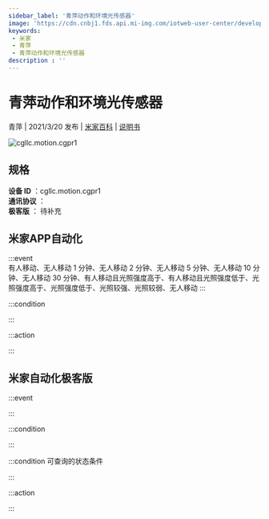 ```yaml
---
sidebar_label: '青萍动作和环境光传感器'
image: 'https://cdn.cnbj1.fds.api.mi-img.com/iotweb-user-center/developer_1679047724978kfgGugkB.png?GalaxyAccessKeyId=AKVGLQWBOVIRQ3XLEW&Expires=9223372036854775807&Signature=yTESkwDjeVOzQvdnsPbT58GyHqI='
keywords: 
 - 米家
 - 青萍
 - 青萍动作和环境光传感器
description : ''
---
```

# 青萍动作和环境光传感器

青萍 | 2021/3/20 发布 | [米家百科](https://home.mi.com/webapp/content/baike/product/index.html?model=cgllc.motion.cgpr1) | [说明书](https://home.mi.com/views/introduction.html?model=cgllc.motion.cgpr1&region=cn)

![cgllc.motion.cgpr1](https://cdn.cnbj1.fds.api.mi-img.com/iotweb-user-center/developer_1679047724978kfgGugkB.png?GalaxyAccessKeyId=AKVGLQWBOVIRQ3XLEW&Expires=9223372036854775807&Signature=yTESkwDjeVOzQvdnsPbT58GyHqI=)

## 规格  
> 
**设备 ID** ：cgllc.motion.cgpr1  
**通讯协议** ：  
**极客版**  ： 待补充 


## 米家APP自动化  

:::event  
有人移动、无人移动 1 分钟、无人移动 2 分钟、无人移动 5 分钟、无人移动 10 分钟、无人移动 30 分钟、有人移动且光照强度高于、有人移动且光照强度低于、光照强度高于、光照强度低于、光照较强、光照较弱、无人移动
:::

:::condition  

:::

:::action   

:::

## 米家自动化极客版  

:::event  

:::

:::condition  

:::

:::condition 可查询的状态条件  

:::

:::action  

:::

        
